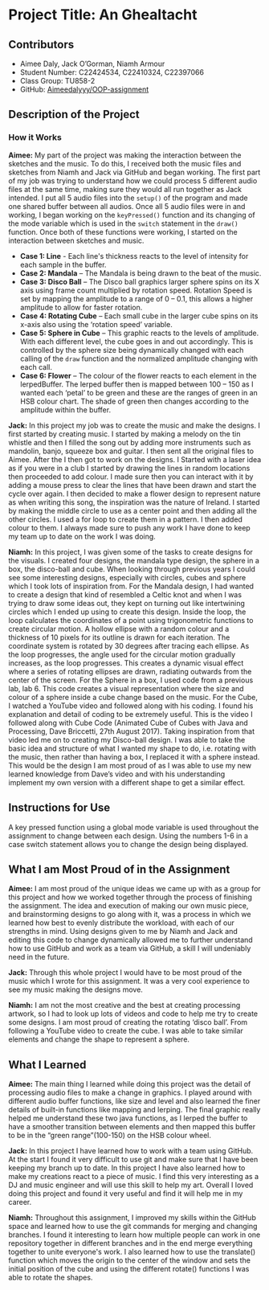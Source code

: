 # Project Title: An Ghealtacht

## Contributors
- Aimee Daly, Jack O’Gorman, Niamh Armour
- Student Number: C22424534, C22410324, C22397066
- Class Group: TU858-2
- GitHub: [Aimeedalyyy/OOP-assignment](https://github.com/Aimeedalyyy/OOP-assignment)


## Description of the Project

### How it Works

**Aimee:** My part of the project was making the interaction between the sketches and the music. To do this, I received both the music files and sketches from Niamh and Jack via GitHub and began working. The first part of my job was trying to understand how we could process 5 different audio files at the same time, making sure they would all run together as Jack intended. I put all 5 audio files into the `setup()` of the program and made one shared buffer between all audios. Once all 5 audio files were in and working, I began working on the `keyPressed()` function and its changing of the mode variable which is used in the `switch` statement in the `draw()` function. Once both of these functions were working, I started on the interaction between sketches and music.

- **Case 1: Line** - Each line's thickness reacts to the level of intensity for each sample in the buffer.
- **Case 2: Mandala** – The Mandala is being drawn to the beat of the music.
- **Case 3: Disco Ball** – The Disco ball graphics larger sphere spins on its X axis using frame count multiplied by rotation speed. Rotation Speed is set by mapping the amplitude to a range of 0 – 0.1, this allows a higher amplitude to allow for faster rotation.
- **Case 4: Rotating Cube** – Each small cube in the larger cube spins on its x-axis also using the ‘rotation speed’ variable.
- **Case 5: Sphere in Cube** – This graphic reacts to the levels of amplitude. With each different level, the cube goes in and out accordingly. This is controlled by the sphere size being dynamically changed with each calling of the `draw` function and the normalized amplitude changing with each call.
- **Case 6: Flower** – The colour of the flower reacts to each element in the lerpedBuffer. The lerped buffer then is mapped between 100 – 150 as I wanted each ‘petal’ to be green and these are the ranges of green in an HSB colour chart. The shade of green then changes according to the amplitude within the buffer.

**Jack:** In this project my job was to create the music and make the designs. I first started by creating music. I started by making a melody on the tin whistle and then I filled the song out by adding more instruments such as mandolin, banjo, squeeze box and guitar. I then sent all the original files to Aimee. After the I then got to work on the designs. I Started with a laser idea as if you were in a club I started by drawing the lines in random locations then proceeded to add colour. I made sure then you can interact with it by adding a mouse press to clear the lines that have been drawn and start the cycle over again. I then decided to make a flower design to represent nature as when writing this song, the inspiration was the nature of Ireland. I started by making the middle circle to use as a center point and then adding all the other circles. I used a for loop to create them in a pattern. I then added colour to them. I always made sure to push any work I have done to keep my team up to date on the work I was doing. 

**Niamh:** In this project, I was given some of the tasks to create designs for the visuals. I created four designs, the mandala type design, the sphere in a box, the disco-ball and cube. When looking through previous years I could see some interesting designs, especially with circles, cubes and sphere which I took lots of inspiration from. For the Mandala design, I had wanted to create a design that kind of resembled a Celtic knot and when I was trying to draw some ideas out, they kept on turning out like intertwining circles which I ended up using to create this design. Inside the loop, the loop calculates the coordinates of a point using trigonometric functions to create circular motion. A hollow ellipse with a random colour and a thickness of 10 pixels for its outline is drawn for each iteration. The coordinate system is rotated by 30 degrees after tracing each ellipse. As the loop progresses, the angle used for the circular motion gradually increases, as the loop progresses. This creates a dynamic visual effect where a series of rotating ellipses are drawn, radiating outwards from the center of the screen. For the Sphere in a box, I used code from a previous lab, lab 6. This code creates a visual representation where the size and colour of a sphere inside a cube change based on the music. For the Cube, I watched a YouTube video and followed along with his coding. I found his explanation and detail of coding to be extremely useful. This is the video I followed along with Cube Code (Animated Cube of Cubes with Java and Processing, Dave Briccetti, 27th August 2017). Taking inspiration from that video led me on to creating my Disco-ball design. I was able to take the basic idea and structure of what I wanted my shape to do, i.e. rotating with the music, then rather than having a box, I replaced it with a sphere instead. This would be the design I am most proud of as I was able to use my new learned knowledge from Dave’s video and with his understanding implement my own version with a different shape to get a similar effect.

## Instructions for Use

A key pressed function using a global mode variable is used throughout the assignment to change between each design. Using the numbers 1-6 in a case switch statement allows you to change the design being displayed.

## What I am Most Proud of in the Assignment

**Aimee:** I am most proud of the unique ideas we came up with as a group for this project and how we worked together through the process of finishing the assignment. The idea and execution of making our own music piece, and brainstorming designs to go along with it, was a process in which we learned how best to evenly distribute the workload, with each of our strengths in mind. Using designs given to me by Niamh and Jack and editing this code to change dynamically allowed me to further understand how to use GitHub and work as a team via GitHub, a skill I will undeniably need in the future.

**Jack:** Through this whole project I would have to be most proud of the music which I wrote for this assignment. It was a very cool experience to see my music making the designs move.

**Niamh:** I am not the most creative and the best at creating processing artwork, so I had to look up lots of videos and code to help me try to create some designs. I am most proud of creating the rotating ‘disco ball’. From following a YouTube video to create the cube. I was able to take similar elements and change the shape to represent a sphere.

## What I Learned

**Aimee:** The main thing I learned while doing this project was the detail of processing audio files to make a change in graphics. I played around with different audio buffer functions, like size and level and also learned the finer details of built-in functions like mapping and lerping. The final graphic really helped me understand these two java functions, as I lerped the buffer to have a smoother transition between elements and then mapped this buffer to be in the “green range”(100-150) on the HSB colour wheel.

**Jack:** In this project I have learned how to work with a team using GitHub. At the start I found it very difficult to use git and make sure that I have been keeping my branch up to date. In this project I have also learned how to make my creations react to a piece of music. I find this very interesting as a DJ and music engineer and will use this skill to help my art. Overall I loved doing this project and found it very useful and find it will help me in my career.

**Niamh:** Throughout this assignment, I improved my skills within the GitHub space and learned how to use the git commands for merging and changing branches. I found it interesting to learn how multiple people can work in one repository together in different branches and in the end merge everything together to unite everyone's work. I also learned how to use the translate() function which moves the origin to the center of the window and sets the initial position of the cube and using the different rotate() functions I was able to rotate the shapes.
